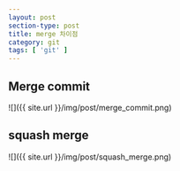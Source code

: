 ```yaml
---
layout: post
section-type: post
title: merge 차이점
category: git
tags: [ 'git' ]
---
```


## Merge commit

![]({{ site.url }}/img/post/merge_commit.png)

## squash merge

![]({{ site.url }}/img/post/squash_merge.png)
